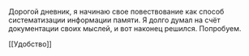 Дорогой дневник, я начинаю свое повествование как способ систематизации информации памяти. Я долго думал на счёт документации своих мыслей, и вот наконец решился. Попробуем. 

[[Удобство]]

